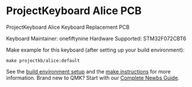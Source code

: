 # ProjectKeyboard Alice PCB

ProjectKeyboard Alice Keyboard Replacement PCB

Keyboard Maintainer: onefiftynine 
Hardware Supported: STM32F072CBT6  

Make example for this keyboard (after setting up your build environment):

    make projectkb/alice:default

See the [build environment setup](https://docs.qmk.fm/#/getting_started_build_tools) and the [make instructions](https://docs.qmk.fm/#/getting_started_make_guide) for more information. Brand new to QMK? Start with our [Complete Newbs Guide](https://docs.qmk.fm/#/newbs).
